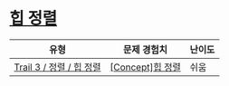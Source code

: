 # [힙 정렬](https://www.codetree.ai/trails/complete/curated-cards/intro-heap-sort)

|유형|문제 경험치|난이도|
|---|---|---|
|[Trail 3 / 정렬 / 힙 정렬](https://www.codetree.ai/trail-info/novice-high/)|[[Concept]힙 정렬](https://www.codetree.ai/trails/complete/curated-cards/intro-heap-sort/)|쉬움|


